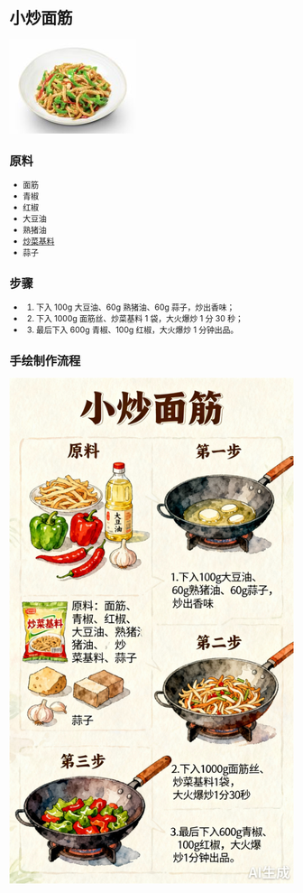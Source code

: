 # 小炒面筋

![小炒面筋](../images/小炒面筋.png)


## 原料

- 面筋
- 青椒
- 红椒
- 大豆油
- 熟猪油
- [炒菜基料](/配料/炒菜基料.md)
- 蒜子

## 步骤
- 1. 下入 100g 大豆油、60g 熟猪油、60g 蒜子，炒出香味；
- 2. 下入 1000g 面筋丝、炒菜基料 1 袋，大火爆炒 1 分 30 秒；
- 3. 最后下入 600g 青椒、100g 红椒，大火爆炒 1 分钟出品。


## 手绘制作流程

![手绘制作流程](../images/炒菜/小炒面筋.jpg)
